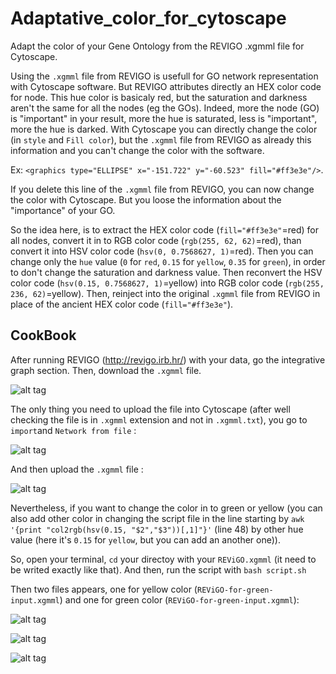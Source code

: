 # Adaptative_color_for_cytoscape
Adapt the color of your Gene Ontology from the REVIGO .xgmml file for Cytoscape.

Using the `.xgmml` file from REVIGO is usefull for GO network representation with Cytoscape software. But REVIGO attributes directly an HEX color code for node. This hue color is basicaly red, but the saturation and darkness aren't the same for all the nodes (eg the GOs). Indeed, more the node (GO) is "important" in your result, more the hue is saturated, less is "important", more the hue is darked. With Cytoscape you can directly change the color (in `style` and `Fill color`), but the `.xgmml` file from REVIGO  as already this information and you can't change the color with the software. 

Ex: `<graphics type="ELLIPSE" x="-151.722" y="-60.523" fill="#ff3e3e"/>`. 

If you delete this line of the `.xgmml` file from REVIGO, you can now change the color with Cytoscape. But you loose the information about the "importance" of your GO.

So the idea here, is to extract the HEX color code (`fill="#ff3e3e"`=red) for all nodes, convert it in to RGB color code (`rgb(255, 62, 62)`=red), than convert it into HSV color code (`hsv(0, 0.7568627, 1)`=red). Then you can change only the `hue` value (`0` for `red`, `0.15` for `yellow`, `0.35` for `green`), in order to don't change the saturation and darkness value. Then reconvert the HSV color code (`hsv(0.15, 0.7568627, 1)`=yellow) into RGB color code (`rgb(255, 236, 62)`=yellow). Then, reinject into the original `.xgmml` file from REVIGO in place of the ancient HEX color code (`fill="#ff3e3e"`).

## CookBook

After running REVIGO (http://revigo.irb.hr/) with your data, go the integrative graph section. Then, download the `.xgmml` file.

![alt tag](https://zupimages.net/up/19/27/zdlb.png)


The only thing you need to upload the file into Cytoscape (after well checking the file is in `.xgmml` extension and not in `.xgmml.txt`), you go to `import`and `Network from file` :

![alt tag](https://zupimages.net/up/19/27/qaou.png)

And then upload the `.xgmml` file :

![alt tag](https://zupimages.net/up/19/27/5hd6.png)

Nevertheless, if you want to change the color in to green or yellow (you can also add other color in changing the script file in the line starting by `awk '{print "col2rgb(hsv(0.15, "$2","$3"))[,1]"}'` (line 48) by other hue value (here it's `0.15` for `yellow`, but you can add an another one)).

So, open your terminal, `cd` your directoy with your `REViGO.xgmml` (it need to be writed exactly like that).
And then, run the script with
`bash script.sh`

Then two files appears, one for yellow color (`REViGO-for-green-input.xgmml`) and one for green color (`REViGO-for-green-input.xgmml`):

![alt tag](https://zupimages.net/up/19/27/6aur.png)

![alt tag](https://zupimages.net/up/19/27/u311.png)

![alt tag](https://zupimages.net/up/19/27/s1dt.png)
